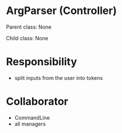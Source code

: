 # ArgParser (Controller)

Parent class: None

Child class: None 

# Responsibility

- split inputs from the user into tokens

# Collaborator

- CommandLine 
- all managers
